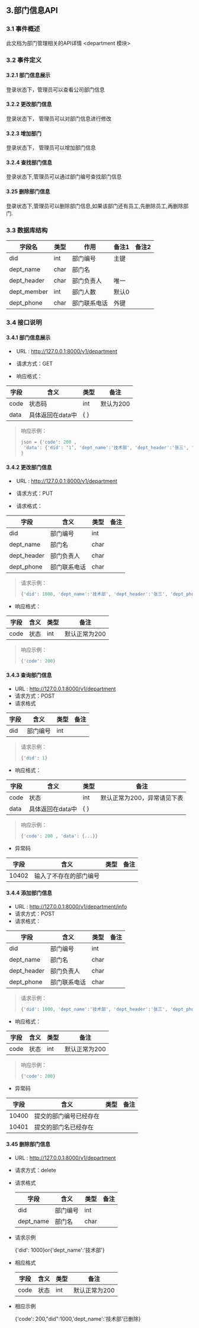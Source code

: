 > 
>
> ```python
> 
>  ```

## 3.部门信息API

### 3.1 事件概述

此文档为部门管理相关的API详情 <department 模块>

### 3.2 事件定义

#### 3.2.1 部门信息展示 

登录状态下，管理员可以查看公司部门信息

#### 3.2.2 更改部门信息

登录状态下， 管理员可以对部门信息进行修改

#### 3.2.3 增加部门

登录状态下， 管理员可以增加部门信息

#### 3.2.4 查找部门信息

登录状态下,管理员可以通过部门编号查找部门信息

#### 3.25 删除部门信息

登录状态下,管理员可以删除部门信息,如果该部门还有员工,先删除员工,再删除部门.

### 3.3 数据库结构

| 字段名      | 类型 | 作用         | 备注1 | 备注2 |
| ----------- | ---- | ------------ | ----- | ----- |
| did         | int  | 部门编号     | 主键  |       |
| dept_name   | char | 部门名       |       |       |
| dept_header | char | 部门负责人   | 唯一  |       |
| dept_member | int  | 部门人数     | 默认0 |       |
| dept_phone  | char | 部门联系电话 | 外键  |       |

### 3.4 接口说明

#### 3.4.1 部门信息展示

- ​	URL : http://127.0.0.1:8000/v1/department

- ​	请求方式：GET

- ​	响应格式：

| 字段 | 含义             | 类型 | 备注      |
| ---- | ---------------- | ---- | --------- |
| code | 状态码           | int  | 默认为200 |
| data | 具体返回在data中 | { }  |           |

> 响应示例：
>
> ```python
> json = {'code': 200 ,
>  'data': {'did': ‘1’, 'dept_name':'技术部', 'dept_header':'张三', 'dept_member':100, 'dept_phone':16666666666}
> }
> ```

#### 3.4.2 更改部门信息

- ​	URL : http://127.0.0.1:8000/v1/department

- ​	请求方式：PUT

- ​	请求格式：

| 字段        | 含义         | 类型 | 备注 |
| ----------- | ------------ | ---- | ---- |
| did         | 部门编号     | int  |      |
| dept_name   | 部门名       | char |      |
| dept_header | 部门负责人   | char |      |
| dept_phone  | 部门联系电话 | char |      |

> 请求示例：
>
> ```python
> {'did': 1000, 'dept_name':'技术部', 'dept_header':'张三', 'dept_phone':16666666666}
> ```

- 响应格式：

| 字段 | 含义 | 类型 | 备注          |
| ---- | ---- | ---- | ------------- |
| code | 状态 | int  | 默认正常为200 |

> 响应示例：
>
> ```python
> {'code': 200}
> ```

#### 3.4.3 查询部门信息

- URL : http://127.0.0.1:8000/v1/department
- 请求方式：POST
- 请求格式

| 字段 | 含义     | 类型 | 备注 |
| ---- | -------- | ---- | ---- |
| did  | 部门编号 | int  |      |

> 请求示例：
>
> ```python
> {'did': 1}
> ```

- 响应格式：

| 字段 | 含义             | 类型 | 备注                        |
| ---- | ---------------- | ---- | --------------------------- |
| code | 状态             | int  | 默认正常为200，异常请见下表 |
| data | 具体返回在data中 | { }  |                             |

> 响应示例：
>
> ```python
> {'code': 200 , 'data': {...}}
> ```

- 异常码

| 字段  | 含义                   | 类型 | 备注 |
| ----- | ---------------------- | ---- | ---- |
| 10402 | 输入了不存在的部门编号 |      |      |

#### 3.4.4 添加部门信息

- URL : http://127.0.0.1:8000/v1/department/info
- 请求方式：POST
- 请求格式：

| 字段        | 含义         | 类型 | 备注 |
| ----------- | ------------ | ---- | ---- |
| did         | 部门编号     | int  |      |
| dept_name   | 部门名       | char |      |
| dept_header | 部门负责人   | char |      |
| dept_phone  | 部门联系电话 | char |      |

> 请求示例：
>
> ```python
> {'did': 1000, 'dept_name':'技术部', 'dept_header':'张三', 'dept_phone':16666666666}
> ```

- 响应格式：

| 字段 | 含义 | 类型 | 备注          |
| ---- | ---- | ---- | ------------- |
| code | 状态 | int  | 默认正常为200 |

> 响应示例：
>
> ```python
> {'code': 200}
> ```

- 异常码

| 字段  | 含义                   | 类型 | 备注 |
| ----- | ---------------------- | ---- | ---- |
| 10400 | 提交的部门编号已经存在 |      |      |
| 10401 | 提交的部门名已经存在   |      |      |

#### 3.45 删除部门信息

- URL :  http://127.0.0.1:8000/v1/department

- 请求方式：delete

- 请求格式

  | 字段      | 含义     | 类型 | 备注 |
  | --------- | -------- | ---- | ---- |
  | did       | 部门编号 | int  |      |
  | dept_name | 部门名   | char |      |

- 请求示例

  {'did': 1000}or{'dept_name':'技术部'}

- 相应格式

  | 字段 | 含义 | 类型 | 备注          |
  | ---- | ---- | ---- | ------------- |
  | code | 状态 | int  | 默认正常为200 |

- 相应示例

  {'code': 200,"did":1000,'dept_name':'技术部'已删除}

  
